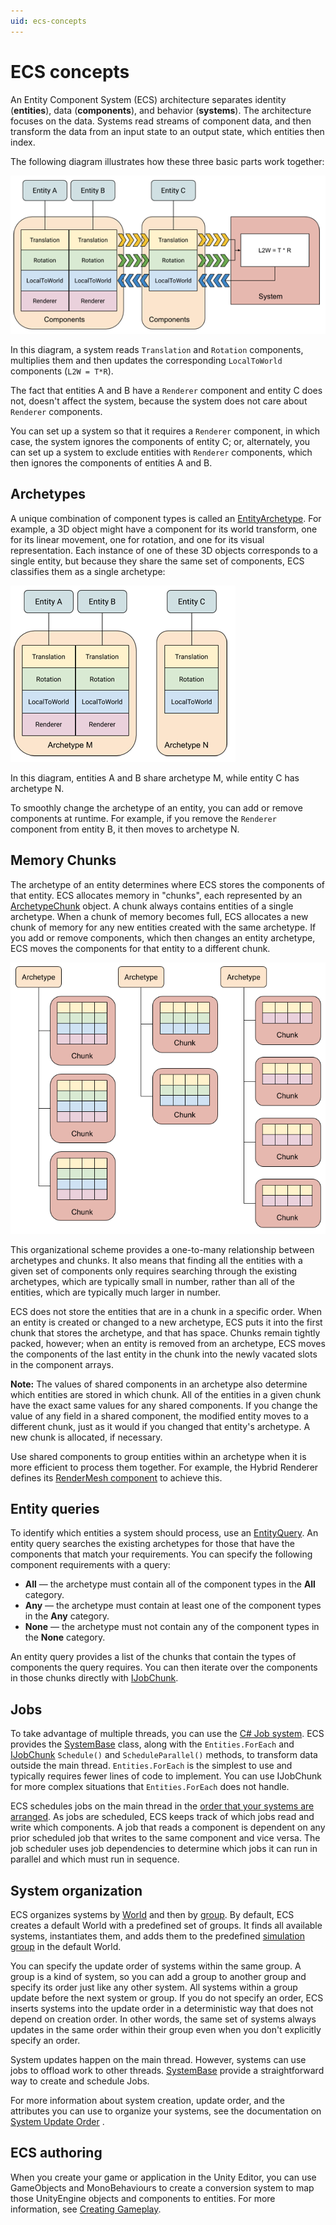 ```yaml
---
uid: ecs-concepts
---
```

# ECS concepts

An Entity Component System (ECS) architecture separates identity (**entities**), data (**components**), and behavior (**systems**). The architecture focuses on the data. Systems read streams of component data, and then transform the data from an input state to an output state, which entities then index.

The following diagram illustrates how these three basic parts work together:

![](images/ECSBlockDiagram.png)

In this diagram, a system reads `Translation` and `Rotation` components, multiplies them and then updates the corresponding `LocalToWorld` components (`L2W = T*R`).

The fact that entities A and B have a `Renderer` component and entity C does not, doesn't affect the system, because the system does not care about `Renderer` components. 

You can set up a system so that it requires a `Renderer` component, in which case, the system ignores the components of entity C; or, alternately, you can set up a system to exclude entities with `Renderer` components, which then ignores the components of entities A and B.

## Archetypes

A unique combination of component types is called an [EntityArchetype]. For example, a 3D object might have a component for its world transform, one for its linear movement, one for rotation, and one for its visual representation. Each instance of one of these 3D objects corresponds to a single entity, but because they share the same set of components, ECS classifies them as a single archetype: 

![](images/ArchetypeDiagram.png)

In this diagram, entities A and B share archetype M, while entity C has archetype N. 

To smoothly change the archetype of an entity, you can add or remove components at runtime. For example, if you remove the `Renderer` component from entity B, it then moves to archetype N.

<a name="chunk"></a>
## Memory Chunks

The archetype of an entity determines where ECS stores the components of that entity. ECS allocates memory in "chunks", each represented by an [ArchetypeChunk] object. A chunk always contains entities of a single archetype. When a chunk of memory becomes full, ECS allocates a new chunk of memory for any new entities created with the same archetype. If you add or remove components, which then changes an entity archetype, ECS moves the components for that entity to a different chunk. 

![](images/ArchetypeChunkDiagram.png)

This organizational scheme provides a one-to-many relationship between archetypes and chunks. It also means that finding all the entities with a given set of components only requires searching through the existing archetypes, which are typically small in number, rather than all of the entities, which are typically much larger in number. 

ECS does not store the entities that are in a chunk in a specific order. When an entity is created or changed to a new archetype, ECS puts it into the first chunk that stores the archetype, and that has space. Chunks remain tightly packed, however; when an entity is removed from an archetype, ECS moves the components of the last entity in the chunk into the newly vacated slots in the component arrays.

**Note:** The values of shared components in an archetype also determine which entities are stored in which chunk. All of the entities in a given chunk have the exact same values for any shared components. If you change the value of any field in a shared component, the modified entity moves to a different chunk, just as it would if you changed that entity's archetype. A new chunk is allocated, if necessary. 

Use shared components to group entities within an archetype when it is more efficient to process them together. For example, the Hybrid Renderer defines its [RenderMesh component] to achieve this.

## Entity queries

To identify which entities a system should process, use an [EntityQuery]. An entity query searches the existing archetypes for those that have the components that match your requirements. You can specify the following component requirements with a query:

* **All** — the archetype must contain all of the component types in the **All** category.
* **Any** — the archetype must contain at least one of the component types in the **Any** category.
* **None** — the archetype must not contain any of the component types in the **None** category.

An entity query provides a list of the chunks that contain the types of components the query requires. You can then iterate over the components in those chunks directly with [IJobChunk]. 

## Jobs

To take advantage of multiple threads, you can use the [C# Job system]. ECS provides the [SystemBase] class, along with the `Entities.ForEach` and [IJobChunk] `Schedule()` and `ScheduleParallel()` methods, to transform data outside the main thread. `Entities.ForEach` is the simplest to use and typically requires fewer lines of code to implement. You can use IJobChunk for more complex situations that `Entities.ForEach` does not handle.

ECS schedules jobs on the main thread in the [order that your systems are arranged]. As jobs are scheduled, ECS keeps track of which jobs read and write which components. A job that reads a component is dependent on any prior scheduled job that writes to the same component and vice versa. The job scheduler uses job dependencies to determine which jobs it can run in parallel and which must run in sequence.  

<a name="system-organization"></a>
## System organization

ECS organizes systems by [World] and then by [group]. By default, ECS creates a default World with a predefined set of groups. It finds all available systems, instantiates them, and adds them to the predefined [simulation group] in the default World.

You can specify the update order of systems within the same group. A group is a kind of system, so you can add a group to another group and specify its order just like any other system. All systems within a group update before the next system or group. If you do not specify an order, ECS inserts systems into the update order in a deterministic way that does not depend on creation order. In other words, the same set of systems always updates in the same order within their group even when you don't explicitly specify an order.

System updates happen on the main thread. However, systems can use jobs to offload work to other threads. [SystemBase] provide a straightforward way to create and schedule Jobs. 

For more information about system creation, update order, and the attributes you can use to organize your systems, see the documentation on [System Update Order] .

## ECS authoring

When you create your game or application in the Unity Editor, you can use GameObjects and MonoBehaviours to create a conversion system to map those UnityEngine objects and components to entities. For more information, see [Creating Gameplay].

[ArchetypeChunk]: xref:Unity.Entities.ArchetypeChunk
[EntityArchetype]: xref:Unity.Entities.EntityArchetype
[C# Job system]: xref:JobSystem
[Creating Gameplay]: gp_overview.md
[Entity component buffer systems]: xref:Unity.Entities.EntityCommandBufferSystem
[EntityQuery]: xref:Unity.Entities.EntityQuery
[group]: xref:Unity.Entities.ComponentSystemGroup
[IJobChunk]: chunk_iteration_job.md
[RenderMesh component]: https://docs.unity3d.com/Packages/com.unity.rendering.hybrid@latest?subfolder=/api/Unity.Rendering.RenderMesh.html
 [simulation group]: xref:Unity.Entities.SimulationSystemGroup
[System Update Order]: system_update_order.md
[SystemBase]: xref:Unity.Entities.SystemBase
[World]: xref:Unity.Entities.World
[order that your systems are arranged]: #system-organization

